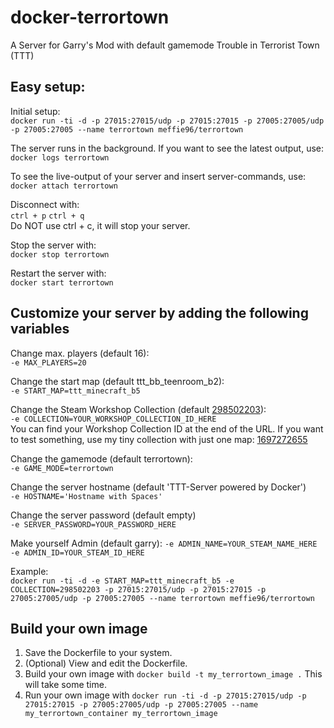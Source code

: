 # docker-terrortown
A Server for Garry's Mod with default gamemode Trouble in Terrorist Town (TTT)

## Easy setup:
Initial setup:  
`docker run -ti -d -p 27015:27015/udp -p 27015:27015 -p 27005:27005/udp -p 27005:27005 --name terrortown meffie96/terrortown`

The server runs in the background. If you want to see the latest output, use:  
`docker logs terrortown`

To see the live-output of your server and insert server-commands, use:  
`docker attach terrortown`

Disconnect with:  
`ctrl + p` `ctrl + q`  
Do NOT use ctrl + c, it will stop your server.

Stop the server with:  
`docker stop terrortown`

Restart the server with:  
`docker start terrortown`

## Customize your server by adding the following variables
Change max. players (default 16):  
`-e MAX_PLAYERS=20`

Change the start map (default ttt_bb_teenroom_b2):  
`-e START_MAP=ttt_minecraft_b5`

Change the Steam Workshop Collection (default [298502203](https://steamcommunity.com/sharedfiles/filedetails/?id=298502203)):  
`-e COLLECTION=YOUR_WORKSHOP_COLLECTION_ID_HERE`  
You can find your Workshop Collection ID at the end of the URL. If you want to test something, use my tiny collection with just one map: [1697272655](https://steamcommunity.com/sharedfiles/filedetails/?id=1697272655)

Change the gamemode (default terrortown):  
`-e GAME_MODE=terrortown`

Change the server hostname (default 'TTT-Server powered by Docker')  
`-e HOSTNAME='Hostname with Spaces'`

Change the server password (default empty)  
`-e SERVER_PASSWORD=YOUR_PASSWORD_HERE`

Make yourself Admin (default garry):
`-e ADMIN_NAME=YOUR_STEAM_NAME_HERE -e ADMIN_ID=YOUR_STEAM_ID_HERE`

Example:  
`docker run -ti -d -e START_MAP=ttt_minecraft_b5 -e COLLECTION=298502203 -p 27015:27015/udp -p 27015:27015 -p 27005:27005/udp -p 27005:27005 --name terrortown meffie96/terrortown`

## Build your own image
1. Save the Dockerfile to your system.
2. (Optional) View and edit the Dockerfile.
3. Build your own image with `docker build -t my_terrortown_image .` This will take some time.
4. Run your own image with `docker run -ti -d -p 27015:27015/udp -p 27015:27015 -p 27005:27005/udp -p 27005:27005 --name my_terrortown_container my_terrortown_image`
